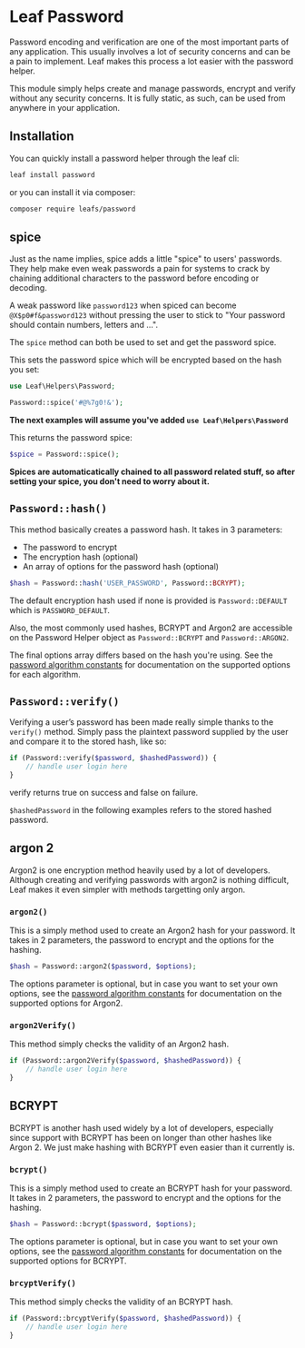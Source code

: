 # Leaf Password

<!-- markdownlint-disable no-inline-html -->

Password encoding and verification are one of the most important parts of any application. This usually involves a lot of security concerns and can be a pain to implement. Leaf makes this process a lot easier with the password helper.

This module simply helps create and manage passwords, encrypt and verify without any security concerns. It is fully static, as such, can be used from anywhere in your application.

## Installation

You can quickly install a password helper through the leaf cli:

```bash
leaf install password
```

or you can install it via composer:

```bash
composer require leafs/password
```

## spice

Just as the name implies, spice adds a little "spice" to users' passwords. They help make even weak passwords a pain for systems to crack by chaining additional characters to the password before encoding or decoding.

A weak password like `password123` when spiced can become `@X$p0#f&password123` without pressing the user to stick to "Your password should contain numbers, letters and ...".

The `spice` method can both be used to set and get the password spice.

This sets the password spice which will be encrypted based on the hash you set:

```php
use Leaf\Helpers\Password;

Password::spice('#@%7g0!&');
```

**The next examples will assume you've added `use Leaf\Helpers\Password`**

This returns the password spice:

```php
$spice = Password::spice();
```

**Spices are automaticatically chained to all password related stuff, so after setting your spice, you don't need to worry about it.**

## `Password::hash()`

This method basically creates a password hash. It takes in 3 parameters:

- The password to encrypt
- The encryption hash (optional)
- An array of options for the password hash (optional)

```php
$hash = Password::hash('USER_PASSWORD', Password::BCRYPT);
```

The default encryption hash used if none is provided is `Password::DEFAULT` which is `PASSWORD_DEFAULT`.

Also, the most commonly used hashes, BCRYPT and Argon2 are accessible on the Password Helper object as `Password::BCRYPT` and `Password::ARGON2`.

The final options array differs based on the hash you're using. See the [password algorithm constants](https://secure.php.net/manual/en/password.constants.php) for documentation on the supported options for each algorithm.

## `Password::verify()`

Verifying a user’s password has been made really simple thanks to the `verify()` method. Simply pass the plaintext password supplied by the user and compare it to the stored hash, like so:

```php
if (Password::verify($password, $hashedPassword)) {
    // handle user login here
}
```

verify returns true on success and false on failure.

`$hashedPassword` in the following examples refers to the stored hashed password.

## argon 2

Argon2 is one encryption method heavily used by a lot of developers. Although creating and verifying passwords with argon2 is nothing difficult, Leaf makes it even simpler with methods targetting only argon.

### `argon2()`

This is a simply method used to create an Argon2 hash for your password. It takes in 2 parameters, the password to encrypt and the options for the hashing.

```php
$hash = Password::argon2($password, $options);
```

The options parameter is optional, but in case you want to set your own options, see the [password algorithm constants](https://secure.php.net/manual/en/password.constants.php) for documentation on the supported options for Argon2.

### `argon2Verify()`

This method simply checks the validity of an Argon2 hash.

```php
if (Password::argon2Verify($password, $hashedPassword)) {
    // handle user login here
}
```

## BCRYPT

BCRYPT is another hash used widely by a lot of developers, especially since support with BCRYPT has been on longer than other hashes like Argon 2. We just make hashing with BCRYPT even easier than it currently is.

### `bcrypt()`

This is a simply method used to create an BCRYPT hash for your password. It takes in 2 parameters, the password to encrypt and the options for the hashing.

```php
$hash = Password::bcrypt($password, $options);
```

The options parameter is optional, but in case you want to set your own options, see the [password algorithm constants](https://secure.php.net/manual/en/password.constants.php) for documentation on the supported options for BCRYPT.

### `brcyptVerify()`

This method simply checks the validity of an BCRYPT hash.

```php
if (Password::brcyptVerify($password, $hashedPassword)) {
    // handle user login here
}
```
